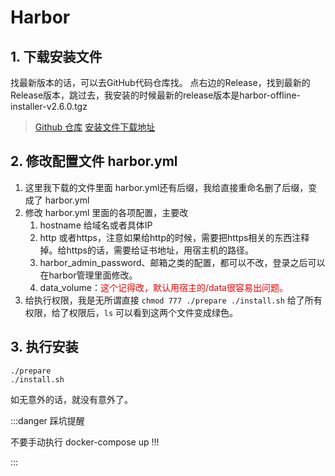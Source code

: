 # Harbor

## 1. 下载安装文件

找最新版本的话，可以去GitHub代码仓库找。
点右边的Release，找到最新的Release版本，跳过去，我安装的时候最新的release版本是harbor-offline-installer-v2.6.0.tgz

>[Github 仓库](https://github.com/goharbor/harbor)
>[安装文件下载地址](https://github.com/goharbor/harbor/releases/download/v2.6.0/harbor-offline-installer-v2.6.0.tgz)


## 2. 修改配置文件 harbor.yml 
1. 这里我下载的文件里面 harbor.yml还有后缀，我给直接重命名删了后缀，变成了 harbor.yml
2. 修改 harbor.yml 里面的各项配置，主要改
   1. hostname 给域名或者具体IP
   2. http 或者https，注意如果给http的时候，需要把https相关的东西注释掉。给https的话，需要给证书地址，用宿主机的路径。
   3. harbor_admin_password、邮箱之类的配置，都可以不改，登录之后可以在harbor管理里面修改。
   4. data_volume：<font color="red">这个记得改，默认用宿主的/data很容易出问题。</font>
3. 给执行权限，我是无所谓直接 `chmod 777 ./prepare ./install.sh` 给了所有权限，给了权限后，`ls` 可以看到这两个文件变成绿色。


## 3. 执行安装

``` shell
./prepare
./install.sh
```

如无意外的话，就没有意外了。

:::danger 踩坑提醒

不要手动执行 docker-compose up !!!

:::
